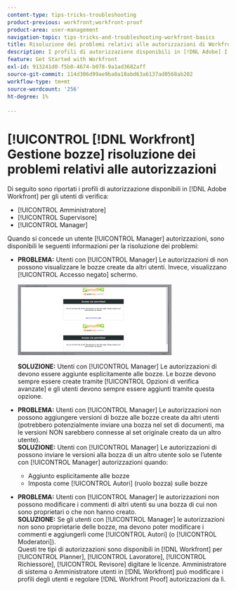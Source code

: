 ```yaml
---
content-type: tips-tricks-troubleshooting
product-previous: workfront;workfront-proof
product-area: user-management
navigation-topic: tips-tricks-and-troubleshooting-workfront-basics
title: Risoluzione dei problemi relativi alle autorizzazioni di Workfront Proof Manager
description: I profili di autorizzazione disponibili in [!DNL Adobe] I Workfront per gli utenti di verifica sono Amministratore, Supervisore e Manager.
feature: Get Started with Workfront
exl-id: 913241d0-f5b0-4674-b078-9a1ad3682aff
source-git-commit: 114d306d99ae9ba0a18abd63a6137ad0568ab202
workflow-type: tm+mt
source-wordcount: '256'
ht-degree: 1%

---
```


# [!UICONTROL [!DNL Workfront] Gestione bozze] risoluzione dei problemi relativi alle autorizzazioni

Di seguito sono riportati i profili di autorizzazione disponibili in [!DNL Adobe Workfront] per gli utenti di verifica:

* [!UICONTROL Amministratore]
* [!UICONTROL Supervisore]
* [!UICONTROL Manager]

<!--For detailed information about these options and how to configure them, see .-->

Quando si concede un utente [!UICONTROL Manager] autorizzazioni, sono disponibili le seguenti informazioni per la risoluzione dei problemi:

* **PROBLEMA:** Utenti con [!UICONTROL Manager] Le autorizzazioni di non possono visualizzare le bozze create da altri utenti. Invece, visualizzano [!UICONTROL Accesso negato] schermo.

   ![](assets/access-denied-350x161.png)

   **SOLUZIONE:** Utenti con [!UICONTROL Manager] Le autorizzazioni di devono essere aggiunte esplicitamente alle bozze. Le bozze devono sempre essere create tramite [!UICONTROL Opzioni di verifica avanzate] e gli utenti devono sempre essere aggiunti tramite questa opzione.

* **PROBLEMA:** Utenti con [!UICONTROL Manager] Le autorizzazioni non possono aggiungere versioni di bozze alle bozze create da altri utenti (potrebbero potenzialmente inviare una bozza nel set di documenti, ma le versioni NON sarebbero connesse al set originale creato da un altro utente).\
   **SOLUZIONE:** Utenti con [!UICONTROL Manager] Le autorizzazioni di possono inviare le versioni alla bozza di un altro utente solo se l’utente con [!UICONTROL Manager] autorizzazioni quando:

   * Aggiunto esplicitamente alle bozze
   * Imposta come [!UICONTROL Autori] (ruolo bozza) sulle bozze

* **PROBLEMA:** Utenti con [!UICONTROL Manager] le autorizzazioni non possono modificare i commenti di altri utenti su una bozza di cui non sono proprietari o che non hanno creato.\
   **SOLUZIONE:** Se gli utenti con [!UICONTROL Manager] le autorizzazioni non sono proprietarie delle bozze, ma devono poter modificare i commenti e aggiungerli come [!UICONTROL Autori] (o [!UICONTROL Moderatori]).\
   Questi tre tipi di autorizzazioni sono disponibili in [!DNL Workfront] per [!UICONTROL Planner], [!UICONTROL Lavoratore], [!UICONTROL Richiessore], [!UICONTROL Revisore] digitare le licenze. Amministratore di sistema o Amministratore utenti in [!DNL Workfront] può modificare i profili degli utenti e regolare [!DNL Workfront Proof] autorizzazioni da lì.
